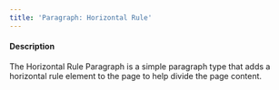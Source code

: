 ```yaml
---
title: 'Paragraph: Horizontal Rule'
---
```

#### Description
The Horizontal Rule Paragraph is a simple paragraph type that adds a horizontal rule element to the page to help divide the page content.



